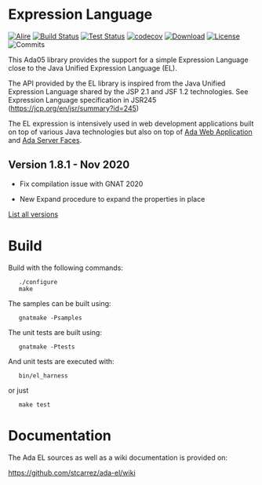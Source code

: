 # Expression Language

[![Alire](https://img.shields.io/endpoint?url=https://alire.ada.dev/badges/elada.json)](https://alire.ada.dev/crates/elada)
[![Build Status](https://img.shields.io/jenkins/s/https/jenkins.vacs.fr/Bionic-Ada-EL.svg)](https://jenkins.vacs.fr/job/Bionic-Ada-EL/)
[![Test Status](https://img.shields.io/jenkins/t/https/jenkins.vacs.fr/Bionic-Ada-EL.svg)](https://jenkins.vacs.fr/job/Bionic-Ada-EL/)
[![codecov](https://codecov.io/gh/stcarrez/ada-el/branch/master/graph/badge.svg)](https://codecov.io/gh/stcarrez/ada-el)
[![Download](https://img.shields.io/badge/download-1.8.1-brightgreen.svg)](http://download.vacs.fr/ada-el/ada-el-1.8.1.tar.gz)
[![License](https://img.shields.io/badge/license-APACHE2-blue.svg)](LICENSE)
![Commits](https://img.shields.io/github/commits-since/stcarrez/ada-el/1.8.1.svg)

This Ada05 library provides the support for a simple Expression Language
close to the Java Unified Expression Language (EL).

The API provided by the EL library is inspired from the Java
Unified Expression Language shared by the JSP 2.1 and JSF 1.2 technologies.
See Expression Language specification in JSR245
(https://jcp.org/en/jsr/summary?id=245)

The EL expression is intensively used in web development applications built
on top of various Java technologies but also on top of
[Ada Web Application](https://github.com/stcarrez/ada-awa)
and [Ada Server Faces](https://github.com/stcarrez/ada-asf).


## Version 1.8.1   - Nov 2020
- Fix compilation issue with GNAT 2020

* New Expand procedure to expand the properties in place

[List all versions](https://github.com/stcarrez/ada-el/blob/master/NEWS.md)

# Build

Build with the following commands:
```
   ./configure
   make
```

The samples can be built using:
```
   gnatmake -Psamples
```
   
The unit tests are built using:
```
   gnatmake -Ptests
```

And unit tests are executed with:
```
   bin/el_harness
```
or just
```
   make test
```
# Documentation

The Ada EL sources as well as a wiki documentation is provided on:

   https://github.com/stcarrez/ada-el/wiki


